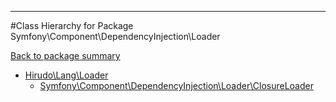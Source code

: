 - - -

#Class Hierarchy for Package Symfony\Component\DependencyInjection\Loader

<div><a href='https://github.com/JeyDotC/Hirudo-docs/tree/master/symfony/component/dependencyinjection/loader'>Back to package summary</a></div>

<ul>
<li><a href="https://github.com/JeyDotC/Hirudo-docs/blob/master/Hirudo/Lang/Loader.md">Hirudo\Lang\Loader</a><ul>
<li><a href="https://github.com/JeyDotC/Hirudo-docs/blob/master/Symfony/Component/DependencyInjection/Loader/ClosureLoader.md">Symfony\Component\DependencyInjection\Loader\ClosureLoader</a></li>
</ul>
</li>
</ul>
